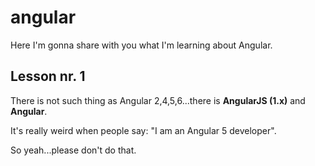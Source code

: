 # angular
Here I'm gonna share with you  what I'm learning about Angular.

## Lesson nr. 1
There is not such thing as Angular 2,4,5,6...there is **AngularJS (1.x)** and **Angular**.

It's really weird when people say: "I am an Angular 5 developer". 

So yeah...please don't do that.